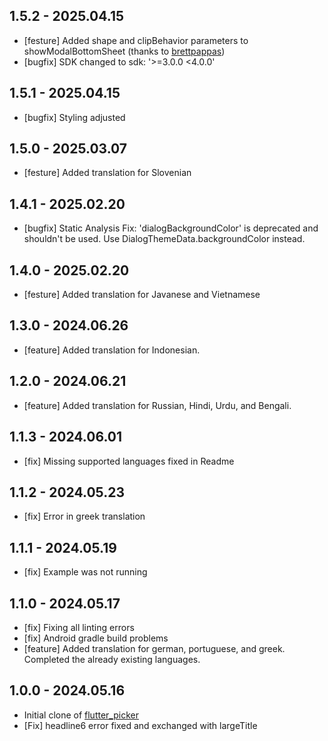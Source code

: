 ## 1.5.2 - 2025.04.15

* [festure] Added shape and clipBehavior parameters to showModalBottomSheet (thanks to [brettpappas](https://github.com/octologs/flutter_picker_plus/pull/12))
* [bugfix] SDK changed to sdk: '>=3.0.0 <4.0.0'

## 1.5.1 - 2025.04.15

* [bugfix] Styling adjusted

## 1.5.0 - 2025.03.07

* [festure] Added translation for Slovenian

## 1.4.1 - 2025.02.20

* [bugfix] Static Analysis Fix: 'dialogBackgroundColor' is deprecated and shouldn't be used. Use DialogThemeData.backgroundColor instead.

## 1.4.0 - 2025.02.20

* [festure] Added translation for Javanese and Vietnamese

## 1.3.0 - 2024.06.26

* [feature] Added translation for Indonesian.

## 1.2.0 - 2024.06.21

* [feature] Added translation for Russian, Hindi, Urdu, and Bengali.

## 1.1.3 - 2024.06.01

* [fix] Missing supported languages fixed in Readme

## 1.1.2 - 2024.05.23

* [fix] Error in greek translation

## 1.1.1 - 2024.05.19

* [fix] Example was not running

## 1.1.0 - 2024.05.17

* [fix] Fixing all linting errors
* [fix] Android gradle build problems
* [feature] Added translation for german, portuguese, and greek. Completed the already existing languages.

## 1.0.0 - 2024.05.16

* Initial clone of [flutter_picker](https://github.com/yangyxd/flutter_picker)
* [Fix] headline6 error fixed and exchanged with largeTitle
